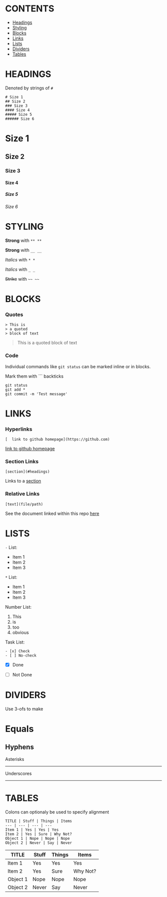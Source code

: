 # CONTENTS
* [Headings](#headings)
* [Styling](#styling)
* [Blocks](#blocks)
* [Links](#links)
* [Lists](#lists)
* [Dividers](#dividers)
* [Tables](#tables)


# HEADINGS
Denoted by strings of `#`

```
# Size 1
## Size 2
### Size 3
#### Size 4
##### Size 5
###### Size 6
```

# Size 1
## Size 2
### Size 3
#### Size 4
##### Size 5
###### Size 6


# STYLING

**Strong** with `** **`

__Strong__ with `__ __`

*Italics* with `* *`

_Italics_ with `_ _`

~~Strike~~ with `~~ ~~`


# BLOCKS

### Quotes
```
> This is 
> a quoted
> block of text
```
> This is 
> a quoted
> block of text

### Code
Individual commands like `git status` can be marked inline or in blocks.

Mark them with ``` backticks

```
git status
git add *
git commit -m 'Test message'
```


# LINKS

### Hyperlinks
```
[  link to github homepage](https://github.com)
```
[  link to github homepage](https://github.com)

### Section Links
```
[section](#headings)
```
Links to a [section](#headings)

### Relative Links
```
[text](file/path)
```
See the document linked within this repo [here](docs/hi.md)


# LISTS
`-` List:
- Item 1
- Item 2
- Item 3

`*` List:
* Item 1
* Item 2
* Item 3

Number List:
1. This
2. is
3. too
4. obvious

Task List:
```
- [x] Check
- [ ] No-check
```
- [x] Done
- [ ] Not Done


# DIVIDERS
Use 3-ofs to make

Equals
===

Hyphens
---

Asterisks
***

Underscores
___




# TABLES
Colons can optionaly be used to specify alignment
```
TITLE | Stuff | Things | Items
--- | --- | --- | ---
Item 1 | Yes | Yes | Yes
Item 2 | Yes | Sure | Why Not?
Object 1 | Nope | Nope | Nope
Object 2 | Never | Say | Never
```

TITLE | Stuff | Things | Items
--- | --- | --- | ---
Item 1 | Yes | Yes | Yes
Item 2 | Yes | Sure | Why Not?
Object 1 | Nope | Nope | Nope
Object 2 | Never | Say | Never


